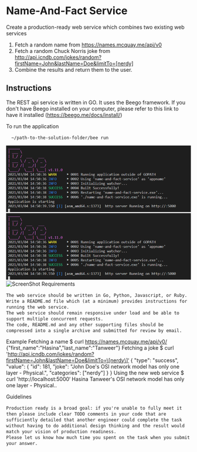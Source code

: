 # Name-And-Fact Service #
Create a production-ready web service which combines two existing web services
1. Fetch a random name from https://names.mcquay.me/api/v0
2. Fetch a random Chuck Norris joke from http://api.icndb.com/jokes/random?firstName=John&lastName=Doe&limitTo=[nerdy]
3. Combine the results and return them to the user.
   
## Instructions ##

The REST api service is written in GO. It uses the Beego framework. If you don't have Beego installed on your computer, please refer to this link to have it installed (https://beego.me/docs/install/)

To run the application
    
```
  ~/path-to-the-solution-folder/bee run
```
![Alt text](./beerun.png "Title")
![plot](./beerun.png)
![ScreenShot](https://ibb.co/Ctq35Gw)
Requirements

    The web service should be written in Go, Python, Javascript, or Ruby.
    Write a README.md file which (at a minimum) provides instructions for running the web service.
    The web service should remain responsive under load and be able to support multiple concurrent requests.
    The code, README.md and any other supporting files should be compressed into a single archive and submitted for review by email.

Example
Fetching a name
$ curl https://names.mcquay.me/api/v0/
{"first_name":"Hasina","last_name":"Tanweer"}
Fetching a joke
$ curl 'http://api.icndb.com/jokes/random?firstName=John&lastName=Doe&limitTo=\[nerdy\]‘
{ "type": "success", "value": { "id": 181, "joke": "John Doe's OSI network model has only one layer - Physical.", "categories": ["nerdy"] } }
Using the new web service
$ curl 'http://localhost:5000‘
Hasina Tanweer's OSI network model has only one layer - Physical..



Guidelines

    Production ready is a broad goal: if you're unable to fully meet it then please include clear TODO comments in your code that are sufficiently detailed that another engineer could complete the task without having to do additional design thinking and the result would match your vision of production readiness.
    Please let us know how much time you spent on the task when you submit your answer.
